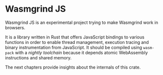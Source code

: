 # Wasmgrind JS
Wasmgrind JS is an experimental project trying to make Wasmgrind work in browsers. 

It is a library written in Rust that offers JavaScript bindings to various functions in order to enable thread management, execution tracing and binary instrumentation from JavaScript. It should be compiled using `wasm-pack` with a _nightly toolchain_ because it depends atomic WebAssembly instructions and shared memory.

The next chapters provide insights about the internals of this crate.